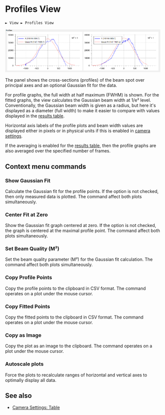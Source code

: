 # Profiles View

```
► View ► Profiles View
```

![Screenshot](./img/profiles_view.png)

The panel shows the cross-sections (profiles) of the beam spot over principal axes and an optional Gaussian fit for the data.

For profile graphs, the full width at half maximum (FWHM) is shown. For the fitted graphs, the view calculates the Gaussian beam width at 1/e² level. Conventionally, the Gaussian beam width is given as a radius, but here it's displayed as a diameter (full width) to make it easier to compare with values displayed in the [results table](./results_table.md).

Horizontal axis labels of the profile plots and beam width values are displayed either in pixels or in physical units if this is enabled in [camera settings](./cam_settings_plot.md#rescale-pixels).

If the averaging is enabled for the [results table](./cam_settings_table.md#show-moving-average), then the profile graphs are also averaged over the specified number of frames.

## Context menu commands

### Show Gaussian Fit

Calculate the Gaussian fit for the profile points. If the option is not checked, then only measured data is plotted. The command affect both plots simultaneously.

### Center Fit at Zero

Show the Gaussian fit graph centered at zero. If the option is not checked, the graph is centered at the maximal profile point. The command affect both plots simultaneously.

### Set Beam Quality (M²)

Set the beam quality parameter (M²) for the Gaussian fit calculation. The command affect both plots simultaneously.

### Copy Profile Points

Copy the profile points to the clipboard in CSV format. The command operates on a plot under the mouse cursor.

### Copy Fitted Points

Copy the fitted points to the clipboard in CSV format. The command operates on a plot under the mouse cursor.

### Copy as Image

Copy the plot as an image to the clipboard. The command operates on a plot under the mouse cursor.

### Autoscale plots

Force the plots to recalculate ranges of horizontal and vertical axes to optimally display all data.

## See also

- [Camera Settings: Table](./cam_settings_table.md)

&nbsp;
